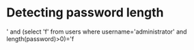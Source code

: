 # Detecting password length

' and (select 'f' from users where username='administrator' and length(password)>0)='f

